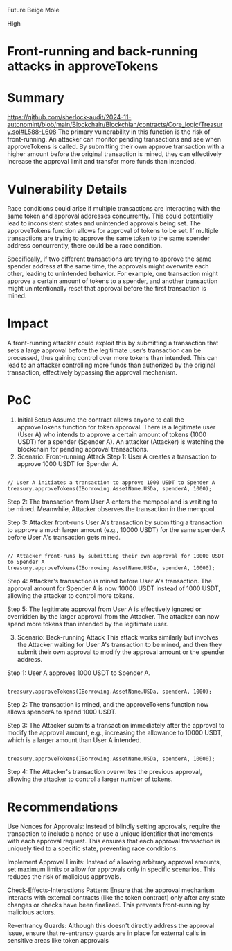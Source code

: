 Future Beige Mole

High

# Front-running and back-running attacks in approveTokens

# Summary
https://github.com/sherlock-audit/2024-11-autonomint/blob/main/Blockchain/Blockchian/contracts/Core_logic/Treasury.sol#L588-L608
The primary vulnerability in this function is the risk of front-running. An attacker can monitor pending transactions and see when approveTokens is called. By submitting their own approve transaction with a higher amount before the original transaction is mined, they can effectively increase the approval limit and transfer more funds than intended.
# Vulnerability Details
Race conditions could arise if multiple transactions are interacting with the same token and approval addresses concurrently. This could potentially lead to inconsistent states and unintended approvals being set.
The approveTokens function allows for approval of tokens to be set. If multiple transactions are trying to approve the same token to the same spender address concurrently, there could be a race condition.

Specifically, if two different transactions are trying to approve the same spender address at the same time, the approvals might overwrite each other, leading to unintended behavior. For example, one transaction might approve a certain amount of tokens to a spender, and another transaction might unintentionally reset that approval before the first transaction is mined.

# Impact
A front-running attacker could exploit this by submitting a transaction that sets a large approval before the legitimate user’s transaction can be processed, thus gaining control over more tokens than intended.
This can lead to an attacker controlling more funds than authorized by the original transaction, effectively bypassing the approval mechanism.
# PoC
1. Initial Setup
Assume the contract allows anyone to call the approveTokens function for token approval.
There is a legitimate user (User A) who intends to approve a certain amount of tokens (1000 USDT) for a spender (Spender A).
An attacker (Attacker) is watching the blockchain for pending approval transactions.
2. Scenario: Front-running Attack
Step 1: User A creates a transaction to approve 1000 USDT for Spender A.

```solidity

// User A initiates a transaction to approve 1000 USDT to Spender A
treasury.approveTokens(IBorrowing.AssetName.USDa, spenderA, 1000);
```
Step 2: The transaction from User A enters the mempool and is waiting to be mined. Meanwhile, Attacker observes the transaction in the mempool.

Step 3: Attacker front-runs User A's transaction by submitting a transaction to approve a much larger amount (e.g., 10000 USDT) for the same spenderA before User A's transaction gets mined.

```solidity

// Attacker front-runs by submitting their own approval for 10000 USDT to Spender A
treasury.approveTokens(IBorrowing.AssetName.USDa, spenderA, 10000);
```
Step 4: Attacker's transaction is mined before User A's transaction. The approval amount for Spender A is now 10000 USDT instead of 1000 USDT, allowing the attacker to control more tokens.

Step 5: The legitimate approval from User A is effectively ignored or overridden by the larger approval from the Attacker. The attacker can now spend more tokens than intended by the legitimate user.

3. Scenario: Back-running Attack
This attack works similarly but involves the Attacker waiting for User A's transaction to be mined, and then they submit their own approval to modify the approval amount or the spender address.

Step 1: User A approves 1000 USDT to Spender A.

```solidity

treasury.approveTokens(IBorrowing.AssetName.USDa, spenderA, 1000);
```
Step 2: The transaction is mined, and the approveTokens function now allows spenderA to spend 1000 USDT.

Step 3: The Attacker submits a transaction immediately after the approval to modify the approval amount, e.g., increasing the allowance to 10000 USDT, which is a larger amount than User A intended.

```solidity

treasury.approveTokens(IBorrowing.AssetName.USDa, spenderA, 10000);
```
Step 4: The Attacker's transaction overwrites the previous approval, allowing the attacker to control a larger number of tokens.
# Recommendations
Use Nonces for Approvals: Instead of blindly setting approvals, require the transaction to include a nonce or use a unique identifier that increments with each approval request. This ensures that each approval transaction is uniquely tied to a specific state, preventing race conditions.

Implement Approval Limits: Instead of allowing arbitrary approval amounts, set maximum limits or allow for approvals only in specific scenarios. This reduces the risk of malicious approvals.

Check-Effects-Interactions Pattern: Ensure that the approval mechanism interacts with external contracts (like the token contract) only after any state changes or checks have been finalized. This prevents front-running by malicious actors.

Re-entrancy Guards: Although this doesn't directly address the approval issue, ensure that re-entrancy guards are in place for external calls in sensitive areas like token approvals